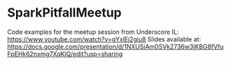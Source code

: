 # SparkPitfallMeetup
Code examples for the meetup session from Underscore IL:
https://www.youtube.com/watch?v=gYxlEj2giu8
Slides available at: https://docs.google.com/presentation/d/1NXUSiAm0SVk2736w3jKBG8fVfuFpEHk62nxmg7XqKlQ/edit?usp=sharing
